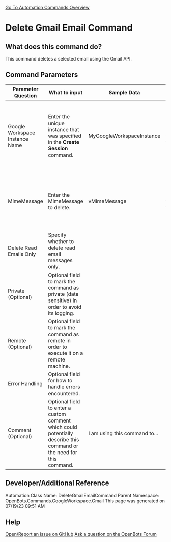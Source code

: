 <!--TITLE: Delete Gmail Email Command -->
<!-- SUBTITLE: a command in the Google Workspace Commands\Gmail group. -->
[Go To Automation Commands Overview](/automation-commands)


# Delete Gmail Email Command


## What does this command do?
This command deletes a selected email using the Gmail API.


## Command Parameters
| Parameter Question   	| What to input  	|  Sample Data 	| Remarks  	|
| ---                    | ---               | ---           | ---       |
|Google Workspace Instance Name|Enter the unique instance that was specified in the **Create Session** command.|MyGoogleWorkspaceInstance|Failure to enter the correct instance or failure to first call the **Create Session** command will cause an error.|
|MimeMessage|Enter the MimeMessage to delete.|vMimeMessage|*Note* Only supports mime messages fetched from Get Gmail Emails Command.|
|Delete Read Emails Only|Specify whether to delete read email messages only.|||
|Private (Optional)|Optional field to mark the command as private (data sensitive) in order to avoid its logging.|||
|Remote (Optional)|Optional field to mark the command as remote in order to execute it on a remote machine.|||
|Error Handling|Optional field for how to handle errors encountered.|||
|Comment (Optional)|Optional field to enter a custom comment which could potentially describe this command or the need for this command.|I am using this command to...||


## Developer/Additional Reference
Automation Class Name: DeleteGmailEmailCommand
Parent Namespace: OpenBots.Commands.GoogleWorkspace.Gmail
This page was generated on 07/19/23 09:51 AM


## Help
[Open/Report an issue on GitHub](https://github.com/OpenBotsAI/OpenBots.Studio/issues/new)
[Ask a question on the OpenBots Forum](https://openbots.ai/forums/)
